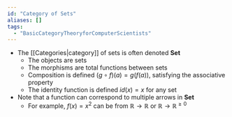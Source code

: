 ```yaml
---
id: "Category of Sets"
aliases: []
tags:
  - "BasicCategoryTheoryforComputerScientists"
---
```


- The [[Categories|category]] of sets is often denoted $\mathbf{Set}$
  - The objects are sets
  - The morphisms are total functions between sets
  - Composition is defined $(g\circ f)(a) = g(f(a))$, satisfying the associative
    property
  - The identity function is defined $id(x) = x$ for any set
- Note that a function can correspond to multiple arrows in $\mathbf{Set}$
  - For example, $f(x) = x^2$ can be from $\mathbb R\to \mathbb R$ or
    $\mathbb R\to \mathbb R^{\geq 0}$
